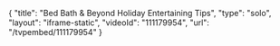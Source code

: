 {
    "title": "Bed Bath &amp; Beyond Holiday Entertaining Tips",
    "type": "solo",
    "layout": "iframe-static",
    "videoId": "111179954",
    "url": "\/tvpembed\/111179954"
}
